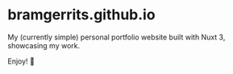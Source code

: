 # bramgerrits.github.io

My (currently simple) personal portfolio website built with Nuxt 3, showcasing my work.

Enjoy! 🤠
